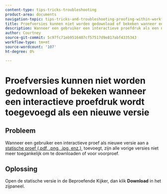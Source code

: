 ```yaml
---
content-type: tips-tricks-troubleshooting
product-area: documents
navigation-topic: tips-tricks-and-troubleshooting-proofing-within-workfront
title: Proefversies kunnen niet worden gedownload of bekeken wanneer een interactieve proefdruk wordt toegevoegd als een nieuwe versie
description: Wanneer een gebruiker een interactieve proefdruk als een nieuwe versie toevoegt aan een statische proefdruk, zijn alle vorige versies niet meer toegankelijk voor downloaden of voorvertoning.
author: Courtney
source-git-commit: 5c97fc71eb9516407cf57517d9e817abf4335343
workflow-type: tm+mt
source-wordcount: '107'
ht-degree: 0%

---
```



# Proefversies kunnen niet worden gedownload of bekeken wanneer een interactieve proefdruk wordt toegevoegd als een nieuwe versie

## Probleem

Wanneer een gebruiker een interactieve proef als nieuwe versie aan a [&#x200B; statische proef (.pdf, .png, .jpg, enz.) &#x200B;](/help/quicksilver/review-and-approve-work/proofing/proofing-overview/supported-proofing-file-types.md#static-files) toevoegt, zijn alle vorige versies niet meer toegankelijk om te downloaden of voor voorproef.

## Oplossing

Open de statische versie in de Beproefende Kijker, dan klik **Download** in het zijpaneel.
